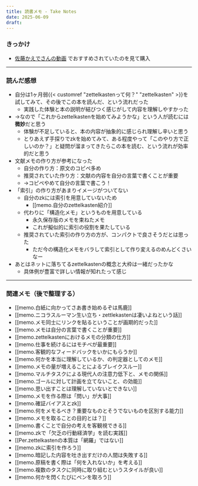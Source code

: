 ```yaml
---
title: 読書メモ - Take Notes
date: 2025-06-09
draft:
---
```

### きっかけ
- [佐藤かえでさんの動画](https://www.youtube.com/watch?v=RZNKhCgbaT8) でおすすめされていたのを見て購入
---
### 読んだ感想
- 自分は1ヶ月弱{{< customref "zettelkastenって何？" "zettelkasten" >}}を試してみて、その後でこの本を読んだ、という流れだった
    - 実践した体験と本の説明が結びつく感じがして内容を理解しやすかった
- →なので「これからzettelkastenを始めてみようかな」という人が読むには**微妙**だと思う
    - 体験が不足していると、本の内容が抽象的に感じられ理解し辛いと思う
    - とりあえず手探りでzkを始めてみて、ある程度やって「このやり方で正しいのか？」と疑問が溜まってきたらこの本を読む、という流れが効率的だと思う
- 文献メモの作り方が参考になった
	- 自分の作り方：原文のコピペ多め
	- 推奨されていた作り方：文献の内容を自分の言葉で書くことが重要
	- →コピペやめて自分の言葉で書こう！
- 「索引」の作り方があまりイメージがついてない
	- 自分のzkには索引を用意していないため
		- [[memo.自分のzettelkasten紹介]]
	- 代わりに「構造化メモ」というものを用意している
		- 永久保存版のメモを束ねたメモ
		- これが擬似的に索引の役割を果たしている
	- 推奨されていた索引の作り方の方が、コンパクトで良さそうだとは思った
		- ただ今の構造化メモをバラして索引として作り変えるのめんどくさいなー
- あとはネットに落ちてるzettelkastenの概念と大枠は一緒だったかな
	- 具体例が豊富で詳しい情報が知れたって感じ
---
### 関連メモ（後で整理する）
- [[memo.白紙に向かってさあ書き始めるぞは馬鹿]]
- [[memo.ニコラスルーマン生い立ち・zettlekastenは凄いよねという話]]
- [[memo.メモ同士にリンクを貼るということが画期的だった]]
- [[memo.メモは自分の言葉で書くことが重要]]
- [[memo.zettelkastenにおけるメモの分類の仕方]]
- [[memo.仕事を続けるにはモチベが最重要]]
- [[memo.客観的なフィードバックをいかにもらうか]]
- [[memo.何かを本当に理解しているか、の判定器としてのメモ]]
- [[memo.メモの量が増えることによるブレイクスルー]]
- [[memo.マルチタスクによる現代人の注意力低下と、メモの関係]]
- [[memo.ゴールに対して計画を立てないこと、の効能]]
- [[memo.思い出すことは理解していないとできない]]
- [[memo.メモを作る際は「問い」が大事]]
- [[memo.確証バイアスとzk]]
- [[memo.何をメモるべき？重要なものとそうでないものを区別する能力]]
- [[memo.メモを取ることの目的とは？]]
- [[memo.書くことで自分の考えを客観視できる]]
- [[memo.zkで「欠乏の行動経済学」を読む実践]]
- [[Per.zettelkastenの本質は「網羅」ではない]]
- [[memo.zkに索引を作ろう]]
- [[memo.暗記した内容を吐き出すだけの人間は失敗する]]
- [[memo.原稿を書く際は「何を入れないか」を考える]]
- [[memo.複数のタスクに同時に取り組むというスタイルが良い]]
- [[memo.何かを閃くたびにペンを取ろう]]